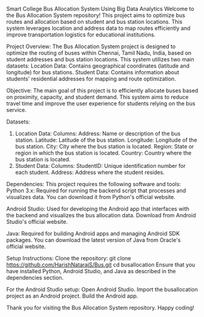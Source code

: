 Smart College Bus Allocation System Using Big Data Analytics
Welcome to the Bus Allocation System repository! This project aims to optimize bus routes and allocation based on student and bus station locations.
This system leverages location and address data to map routes efficiently and improve transportation logistics for educational institutions.
		
Project Overview:
The Bus Allocation System project is designed to optimize the routing of buses within Chennai, Tamil Nadu, India, based on student addresses and bus station locations. 
This system utilizes two main datasets:
Location Data: Contains geographical coordinates (latitude and longitude) for bus stations.
Student Data: Contains information about students' residential addresses for mapping and route optimization.

Objective:
The main goal of this project is to efficiently allocate buses based on proximity, capacity, and student demand.
This system aims to reduce travel time and improve the user experience for students relying on the bus service.

Datasets:
1. Location Data:
Columns:
Address: Name or description of the bus station.
Latitude: Latitude of the bus station.
Longitude: Longitude of the bus station.
City: City where the bus station is located.
Region: State or region in which the bus station is located.
Country: Country where the bus station is located.
2. Student Data:
Columns:
StudentID: Unique identification number for each student.
Address: Address where the student resides.

Dependencies:
This project requires the following software and tools:
Python 3.x: Required for running the backend script that processes and visualizes data.
You can download it from Python's official website.

Android Studio: Used for developing the Android app that interfaces with the backend and visualizes the bus allocation data.
Download from Android Studio's official website.

Java: Required for building Android apps and managing Android SDK packages.
You can download the latest version of Java from Oracle's official website.


Setup Instructions:
Clone the repository:
git clone https://github.com/HarishNatarajS/Bus.git
cd busallocation
Ensure that you have installed Python, Android Studio, and Java as described in the dependencies section.

For the Android Studio setup:
Open Android Studio.
Import the busallocation project as an Android project.
Build the Android app.


Thank you for visiting the Bus Allocation System repository. Happy coding!
